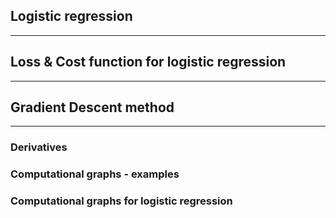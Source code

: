 ## Logistic regression
-------

## Loss & Cost function for logistic regression
--------

## Gradient Descent method
-------

### Derivatives

### Computational graphs - examples

### Computational graphs for logistic regression
